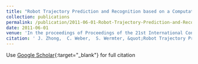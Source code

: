```yaml
---
title: "Robot Trajectory Prediction and Recognition based on a Computational Mirror Neurons Model"
collection: publications
permalink: /publication/2011-06-01-Robot-Trajectory-Prediction-and-Recognition-based-on-a-Computational-Mirror-Neurons-Model
date: 2011-06-01
venue: 'In the proceedings of Proceedings of the 21st International Conference on Artificial Neural Networks (ICANN 2011)'
citation: ' J. Zhong,  C. Weber,  S. Wermter, &quot;Robot Trajectory Prediction and Recognition based on a Computational Mirror Neurons Model.&quot; In the proceedings of Proceedings of the 21st International Conference on Artificial Neural Networks (ICANN 2011), 2011.'
---
```

Use [Google Scholar](https://scholar.google.com/scholar?q=Robot+Trajectory+Prediction+and+Recognition+based+on+a+Computational+Mirror+Neurons+Model){:target="_blank"} for full citation